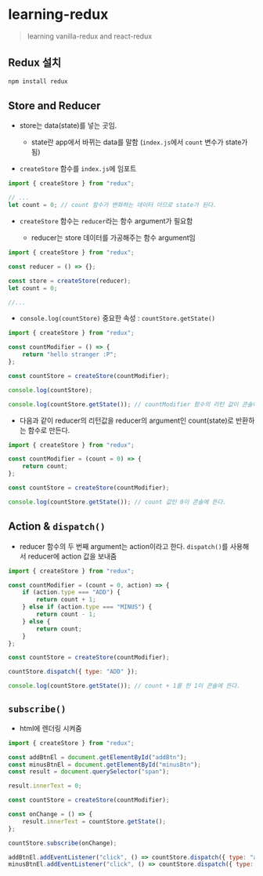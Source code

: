 # learning-redux

> learning vanilla-redux and react-redux

## Redux 설치

```bash
npm install redux
```

## Store and Reducer

- store는 data(state)를 넣는 곳임.

    * state란 app에서 바뀌는 data를 말함 (`index.js`에서 `count` 변수가 state가 됨)

- `createStore` 함수를 `index.js`에 임포트

```javascript
import { createStore } from "redux";

// ...
let count = 0; // count 함수가 변화하는 데이터 이므로 state가 된다.
```

- `createStore` 함수는 `reducer`라는 함수 argument가 필요함

    * reducer는 store 데이터를 가공해주는 함수 argument임

```javascript
import { createStore } from "redux";

const reducer = () => {};

const store = createStore(reducer);
let count = 0;

//...
```

- `console.log(countStore)` 중요한 속성 : `countStore.getState()`

```javascript
import { createStore } from "redux";

const countModifier = () => {
    return "hello stranger :P";
};

const countStore = createStore(countModifier);

console.log(countStore);
```

```javascript
console.log(countStore.getState()); // countModifier 함수의 리턴 값이 콘솔에 뜬다. => data를 가공시켜줌
```

- 다음과 같이 reducer의 리턴값을 reducer의 argument인 count(state)로 반환하는 함수로 만든다.

```javascript
import { createStore } from "redux";

const countModifier = (count = 0) => {
    return count;
};

const countStore = createStore(countModifier);

console.log(countStore.getState()); // count 값인 0이 콘솔에 뜬다.
```


## Action & `dispatch()`

- reducer 함수의 두 번째 argument는 action이라고 한다. `dispatch()`를 사용해서 reducer에 action 값을 보내줌

```javascript
import { createStore } from "redux";

const countModifier = (count = 0, action) => {
    if (action.type === "ADD") {
        return count + 1;
    } else if (action.type === "MINUS") {
        return count - 1;
    } else {
        return count;
    }
};

const countStore = createStore(countModifier);

countStore.dispatch({ type: "ADD" });

console.log(countStore.getState()); // count + 1를 한 1이 콘솔에 뜬다.
```


## `subscribe()`

- html에 렌더링 시켜줌

```javascript
import { createStore } from "redux";

const addBtnEl = document.getElementById("addBtn");
const minusBtnEl = document.getElementById("minusBtn");
const result = document.querySelector("span");

result.innerText = 0;

const countStore = createStore(countModifier);

const onChange = () => {
    result.innerText = countStore.getState();
};

countStore.subscribe(onChange);

addBtnEl.addEventListener("click", () => countStore.dispatch({ type: "add" }));
minusBtnEl.addEventListener("click", () => countStore.dispatch({ type: "minus" }));
```
